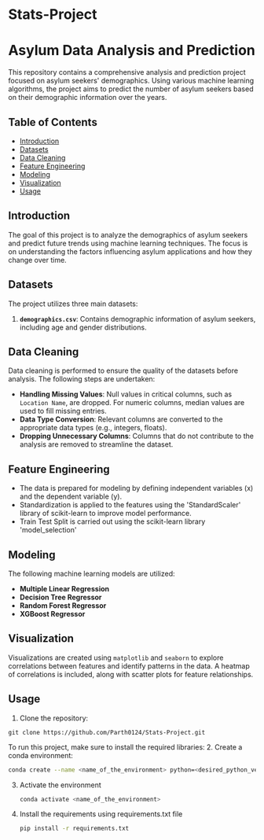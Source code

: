 # Stats-Project

# Asylum Data Analysis and Prediction

This repository contains a comprehensive analysis and prediction project focused on asylum seekers' demographics. Using various machine learning algorithms, the project aims to predict the number of asylum seekers based on their demographic information over the years.

## Table of Contents
- [Introduction](#introduction)
- [Datasets](#datasets)
- [Data Cleaning](#data-cleaning)
- [Feature Engineering](#feature-engineering)
- [Modeling](#modeling)
- [Visualization](#visualization)
- [Usage](#usage)

## Introduction
The goal of this project is to analyze the demographics of asylum seekers and predict future trends using machine learning techniques. The focus is on understanding the factors influencing asylum applications and how they change over time.

## Datasets
The project utilizes three main datasets:
1. **`demographics.csv`**: Contains demographic information of asylum seekers, including age and gender distributions.

## Data Cleaning
Data cleaning is performed to ensure the quality of the datasets before analysis. The following steps are undertaken:
- **Handling Missing Values**: Null values in critical columns, such as `Location Name`, are dropped. For numeric columns, median values are used to fill missing entries.
- **Data Type Conversion**: Relevant columns are converted to the appropriate data types (e.g., integers, floats).
- **Dropping Unnecessary Columns**: Columns that do not contribute to the analysis are removed to streamline the dataset.

## Feature Engineering
- The data is prepared for modeling by defining independent variables (x) and the dependent variable (y).
- Standardization is applied to the features using the 'StandardScaler' library of scikit-learn to improve model performance.
- Train Test Split is carried out using the scikit-learn library 'model_selection'

## Modeling
The following machine learning models are utilized:
- **Multiple Linear Regression**
- **Decision Tree Regressor**
- **Random Forest Regressor**
- **XGBoost Regressor**

## Visualization
Visualizations are created using `matplotlib` and `seaborn` to explore correlations between features and identify patterns in the data. A heatmap of correlations is included, along with scatter plots for feature relationships.

## Usage
1. Clone the repository: 
```
git clone https://github.com/Parth0124/Stats-Project.git
```
To run this project, make sure to install the required libraries:
2. Create a conda environment:
   ```bash
   conda create --name <name_of_the_environment> python=<desired_python_version>
   ```
3. Activate the environment
   ```bash
   conda activate <name_of_the_environment>
   ```
4. Install the requirements using requirements.txt file
   ```bash
   pip install -r requirements.txt
   ```


